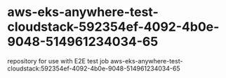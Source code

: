 # aws-eks-anywhere-test-cloudstack-592354ef-4092-4b0e-9048-514961234034-65
repository for use with E2E test job aws-eks-anywhere-test-cloudstack:592354ef-4092-4b0e-9048-514961234034-65
